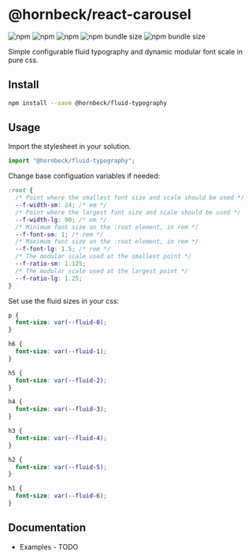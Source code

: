 # @hornbeck/react-carousel

![npm](https://img.shields.io/npm/v/@hornbeck/fluid-typography)
![npm](https://img.shields.io/npm/l/@hornbeck/fluid-typography)
![npm](https://img.shields.io/npm/dw/@hornbeck/fluid-typography)
![npm bundle size](https://img.shields.io/bundlephobia/min/@hornbeck/fluid-typography)
![npm bundle size](https://img.shields.io/bundlephobia/minzip/@hornbeck/fluid-typography)

Simple configurable fluid typography and dynamic modular font scale in pure css.

## Install

```bash
npm install --save @hornbeck/fluid-typography
```

## Usage

Import the stylesheet in your solution.

```js
import "@hornbeck/fluid-typography";
```

Change base configuation variables if needed:

```css
:root {
  /* Point where the smallest font size and scale should be used */
  --f-width-sm: 24; /* em */
  /* Point where the largest font size and scale should be used */
  --f-width-lg: 90; /* em */
  /* Minimum font size on the :root element, in rem */
  --f-font-sm: 1; /* rem */
  /* Maximum font size on the :root element, in rem */
  --f-font-lg: 1.5; /* rem */
  /* The modular scale used at the smallest point */
  --f-ratio-sm: 1.125;
  /* The modular scale used at the largest point */
  --f-ratio-lg: 1.25;
}
```

Set use the fluid sizes in your css:

```css
p {
  font-size: var(--fluid-0);
}

h6 {
  font-size: var(--fluid-1);
}

h5 {
  font-size: var(--fluid-2);
}

h4 {
  font-size: var(--fluid-3);
}

h3 {
  font-size: var(--fluid-4);
}

h2 {
  font-size: var(--fluid-5);
}

h1 {
  font-size: var(--fluid-6);
}
```

## Documentation

- Examples - TODO
